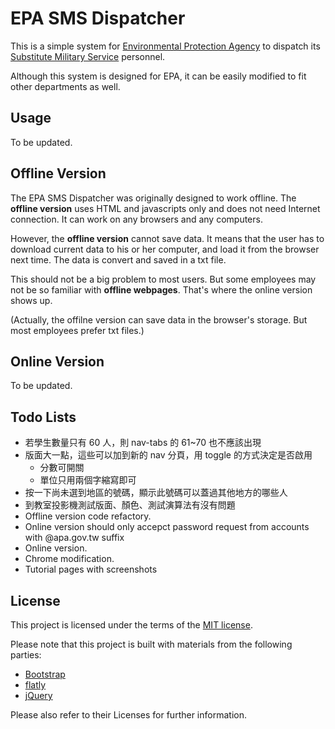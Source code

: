 # EPA SMS Dispatcher

This is a simple system for [Environmental Protection Agency](http://www.epa.gov.tw/mp.asp) to dispatch its [Substitute Military Service](https://en.wikipedia.org/wiki/Alternative_civilian_service) personnel.

Although this system is designed for EPA, it can be easily modified to fit other departments as well.


## Usage

To be updated.


## Offline Version

The EPA SMS Dispatcher was originally designed to work offline.
The **offline version** uses HTML and javascripts only and does not need Internet connection.
It can work on any browsers and any computers.

However, the **offline version** cannot save data.
It means that the user has to download current data to his or her computer, and load it from the browser next time. The data is convert and saved in a txt file.

This should not be a big problem to most users.
But some employees may not be so familiar with **offline webpages**.
That's where the online version shows up.

(Actually, the offilne version can save data in the browser's storage. But most employees prefer txt files.)


## Online Version

To be updated.


## Todo Lists

- 若學生數量只有 60 人，則 nav-tabs 的 61~70 也不應該出現
- 版面大一點，這些可以加到新的 nav 分頁，用 toggle 的方式決定是否啟用
  - 分數可開關
  - 單位只用兩個字縮寫即可
- 按一下尚未選到地區的號碼，顯示此號碼可以蓋過其他地方的哪些人
- 到教室投影機測試版面、顏色、測試演算法有沒有問題
- Offline version code refactory.
- Online version should only accepct password request from accounts with @apa.gov.tw suffix
- Online version.
- Chrome modification.
- Tutorial pages with screenshots


## License

This project is licensed under the terms of the [MIT license](http://opensource.org/licenses/MIT).

Please note that this project is built with materials from the following parties:

- [Bootstrap](http://getbootstrap.com/)
- [flatly](http://bootswatch.com/flatly/)
- [jQuery](https://jquery.com/)

Please also refer to their Licenses for further information.

